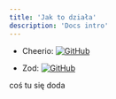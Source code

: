 ```yaml
---
title: 'Jak to działa'
description: 'Docs intro'
---
```


-   Cheerio:
    [![GitHub](https://img.shields.io/github/stars/cheeriojs/cheerio.svg?style=social)](https://github.com/cheeriojs/cheerio)

-   Zod:
    [![GitHub](https://img.shields.io/github/stars/colinhacks/zod.svg?style=social)](https://github.com/colinhacks/zod)

coś tu się doda
